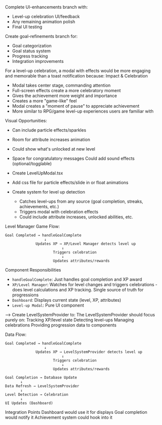 Complete UI-enhancements branch with:
- Level-up celebration UI/feedback
- Any remaining animation polish
- Final UI testing

Create goal-refinements branch for:
- Goal categorization
- Goal status system
- Progress tracking
- Integration improvements

For a level-up celebration, a modal with effects would be more engaging and memorable than a toast notification because:
Impact & Celebration
- Modal takes center stage, commanding attention
- Full-screen effects create a more celebratory moment
- Gives the achievement more weight and importance
- Creates a more "game-like" feel
- Modal creates a "moment of pause" to appreciate achievement
- More similar to RPG/game level-up experiences users are familiar with

Visual Opportunities:
- Can include particle effects/sparkles
- Room for attribute increases animation
- Could show what's unlocked at new level
- Space for congratulatory messages
Could add sound effects (optional/togglable)

- Create LevelUpModal.tsx
- Add css file for particle effects/slide in or float animations

- Create system for level up detection
    - Catches level-ups from any source (goal completion, streaks, achievements, etc.)
    - Triggers modal with celebration effects
    - Could include attribute increases, unlocked abilities, etc.

Level Manager Game Flow: 
```
Goal Completed → handleGoalComplete
                  ↓
              Updates XP → XP/Level Manager detects level up
                          ↓
                      Triggers celebration
                          ↓
                      Updates attributes/rewards
```

Component Responsibilities
- `handleGoalComplete`: Just handles goal completion and XP award
- `XP/Level Manager`: Watches for level changes and triggers celebrations - does level calculations and XP tracking. Single source of truth for progressions
- `Dashboard`: Displays current state (level, XP, attributes)
- `Level-up Modal`: Pure UI component

--> Create LevelSystemProvider to:
The LevelSystemProvider should focus purely on:
Tracking XP/level state
Detecting level-ups
Managing celebrations
Providing progression data to components

Data Flow:
```
Goal Completed → handleGoalComplete
                  ↓
              Updates XP → LevelSystemProvider detects level up
                          ↓
                      Triggers celebration
                          ↓
                      Updates attributes/rewards
```
```
Goal Completion → Database Update
       ↓
Data Refresh → LevelSystemProvider
       ↓
Level Detection → Celebration
       ↓
UI Updates (Dashboard)
```

Integration Points
Dashboard would use it for displays
Goal completion would notify it
Achievement system could hook into it